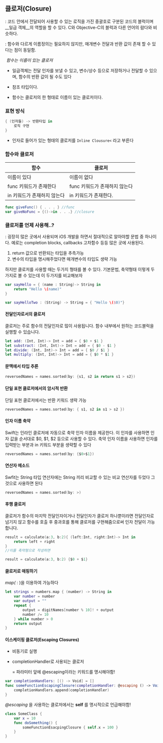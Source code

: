 <h2>클로저(Closure)</h2>

: 코드 안에서 전달되어 사용할 수 있는 로직을 가진 중괄호로 구분된 코드의 블럭이며 __일급 객체__의 역할을 할 수 있다. C와 Objective-C의 블럭과 다른 언어의 람다와 비슷하다. 

: 함수와 다르게 이름정의는 필요하지 않지만, 매개변수 전달과 반환 값이 존재 할 수 있다는 점이 동일함.

​	_함수는 이름이 있는 클로저_

- 일급객체는 전달 인자를 보낼 수 있고, 변수/상수 등으로 저장하거나 전달할 수 있으며, 함수의 반환 값이 될 수도 있다

- 참조 타입이다.
- 함수는 클로저의 한 형태로 이름이 있는 클로저이다.



### 표현 방식

```swift
{ (인자들) -> 반환타입 in 
	로직 구현
}
```

+ 인자로 들어가 있는 형태의 클로저를 <code>Inline Clousure<</code> 라고 부른다



### 함수와 클로저

| 함수                        | 클로저                        |
| --------------------------- | ----------------------------- |
| 이름이 있다                 | 이름이 없다                   |
| func 키워드가 존재한다      | func 키워드가 존재하지 않는다 |
| in 키워드가 존재하지 않는다 | in 키워드가 존재한다.         |



```swift
func giveFunc() { . . . } //func
var giveNoFunc = {()->in . . .} //closure
```



### 클로저를 언제 사용해..?

: 굉장히 많은 곳에서 사용되며 iOS 개발을 하면서 절대적으로 알아야할 문법 중 하나이다. 예로는 completion blocks, callbacks 고차함수 등등 많은 곳에 사용된다.

1. return 값으로 반환되는 타입을 추측가능
2. 변수의 타입을 명시해주었다면 매개변수의 타입도 생략 가능



하지만 클로저를 사용할 때는 두가지 형태를 볼 수 있다. 기본문법, 축약형태 이렇게 두가지로 볼 수 있는데 이 두가지를 비교해보자

```swift
var sayHello = { (name : String)-> String in
	return "Hello \(name)"
}

var sayHelloTwo : (String) -> String = { "Hello \($0)"}
```



#### 전달인자로서의 클로저

클로저는 주로 함수의 전달인자로 많이 사용됩니다. 함수 내부에서 원하는 코드블럭을 실행할 수 있습니다.

```swift
let add: (Int, Int)-> Int = add = { $0 + $1 }
let substract: (Int, Int)-> Int = add = { $0 - $1 }
let divide: (Int, Int)-> Int = add = { $0 / $1 }
let multiply: (Int, Int)-> Int = add = { $0 * $1 }
```



#### 문맥에서 타입 추론

```swift
reversedNames = names.sorted(by: {s1, s2 in return s1 > s2})
```



#### 단일 표현 클로저에서의 암시적 반환

단일 표현 클로저에서는 반환 키워드 생략 가능

```swift
reversedNames = names.sorted(by: { s1, s2 in s1 > s2 })
```



#### 인자 이름 축약

Swift는 인라인 클로저에 자동으로 축약 인자 이름을 제공한다. 이 인자를 사용하면 인자 값을 순서대로 $0, $1, $2 등으로 사용할 수 있다. 축약 인자 이름을 사용하면 인자를 입력받는 부분과 in 키워드 부분을 생략할 수 있다

```swift
reversedNames = names.sorted(by: {$0>$1})
```



#### 연산자 메소드

Swfit는 String 타입 연산자에는 String 끼리 비교할 수 있는 비교 연산자를 두었다 그것으로 사용하면 된다

```swift
reversedNames = names.sorted(by: >)
```



#### 후행 클로저

클로저가 함수의 마지막 전달인자이거나 전달인자가 클로저 하나뿐이라면 전달인자로 넘기지 않고 함수를 호출 후 중과호를 통해 클로저를 구현해줌으로써 인자 전달이 가능합니다.

```swift
result = calculate(a:3, b:2){ (left:Int, right:Int)-> Int in
	return left + right
}
//이를 축약형으로 작성하면

result = calculate(a:3, b:2) {$0 + $1}
```



#### 클로저로 매핑하기

_map(_ : )을 이용하여 가능하다

```swift
let strings = numbers.map { (number) -> String in
	var number = number
	var output = ""
	repeat {
		output = digitNames[number % 10]! + output
		number /= 10
	} while number > 0
	return output
}
```



#### 이스케이핑 클로저(Escaping Closures)

- 비동기로 실행

- completionHandler로 사용되는 클로저

  = 파라미터 앞에 @escaping이라는 키워드를 명시해야함!

```swift
var completionHandlers: [() -> Void] = []
func someFunctionEscapingClosure(completionHandler: @escaping () -> Void) {
	completionHandlers.append(completionHandler)
}
```



_@escaping_ 을 사용하는 클로저에서는 __self__ 를 명시적으로 언급해야함!

```swift
class SomeClass {
	var x = 10
	func doSomething() {
		someFunctionEsacpingClosure { self.x = 100 }
	}
}
```

